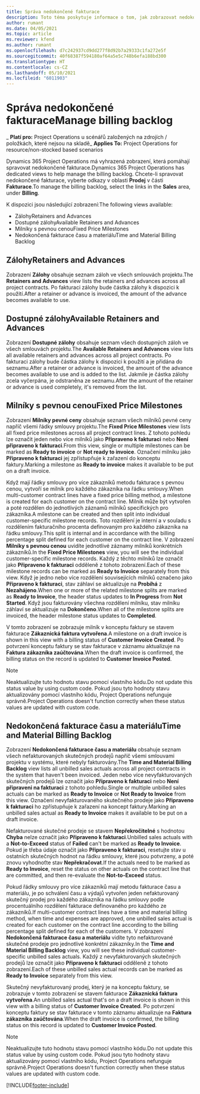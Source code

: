 ```yaml
---
title: Správa nedokončené fakturace
description: Toto téma poskytuje informace o tom, jak zobrazovat nedokončenou fakturaci a pracovat s ní v aplikaci Project Operations.
author: rumant
ms.date: 04/05/2021
ms.topic: article
ms.reviewer: kfend
ms.author: rumant
ms.openlocfilehash: d7c242937cd9dd277f8d92b7a29333c1fa272e5f
ms.sourcegitcommit: 40f68387f594180af64a5e5c748b6efa188bd300
ms.translationtype: HT
ms.contentlocale: cs-CZ
ms.lasthandoff: 05/10/2021
ms.locfileid: "6011903"
---
```

# <a name="manage-billing-backlog"></a><span data-ttu-id="9e25d-103">Správa nedokončené fakturace</span><span class="sxs-lookup"><span data-stu-id="9e25d-103">Manage billing backlog</span></span>

<span data-ttu-id="9e25d-104">_ **Platí pro:** Project Operations u scénářů založených na zdrojích / položkách, které nejsou na skladě</span><span class="sxs-lookup"><span data-stu-id="9e25d-104">_ **Applies To:** Project Operations for resource/non-stocked based scenarios</span></span>

<span data-ttu-id="9e25d-105">Dynamics 365 Project Operations má vyhrazená zobrazení, která pomáhají spravovat nedokončené fakturace.</span><span class="sxs-lookup"><span data-stu-id="9e25d-105">Dynamics 365 Project Operations has dedicated views to help manage the billing backlog.</span></span> <span data-ttu-id="9e25d-106">Chcete-li spravovat nedokončené fakturace, vyberte odkazy v oblasti **Prodej** v části **Fakturace**.</span><span class="sxs-lookup"><span data-stu-id="9e25d-106">To manage the billing backlog, select the links in the **Sales** area, under **Billing**.</span></span> 

<span data-ttu-id="9e25d-107">K dispozici jsou následující zobrazení:</span><span class="sxs-lookup"><span data-stu-id="9e25d-107">The following views available:</span></span>

- <span data-ttu-id="9e25d-108">Zálohy</span><span class="sxs-lookup"><span data-stu-id="9e25d-108">Retainers and Advances</span></span>
- <span data-ttu-id="9e25d-109">Dostupné zálohy</span><span class="sxs-lookup"><span data-stu-id="9e25d-109">Available Retainers and Advances</span></span>
- <span data-ttu-id="9e25d-110">Milníky s pevnou cenou</span><span class="sxs-lookup"><span data-stu-id="9e25d-110">Fixed Price Milestones</span></span>
- <span data-ttu-id="9e25d-111">Nedokončená fakturace času a materiálu</span><span class="sxs-lookup"><span data-stu-id="9e25d-111">Time and Material Billing Backlog</span></span>

## <a name="retainers-and-advances"></a><span data-ttu-id="9e25d-112">Zálohy</span><span class="sxs-lookup"><span data-stu-id="9e25d-112">Retainers and Advances</span></span>

<span data-ttu-id="9e25d-113">Zobrazení **Zálohy** obsahuje seznam záloh ve všech smlouvách projektu.</span><span class="sxs-lookup"><span data-stu-id="9e25d-113">The **Retainers and Advances** view lists the retainers and advances across all project contracts.</span></span> <span data-ttu-id="9e25d-114">Po fakturaci zálohy bude částka zálohy k dispozici k použití.</span><span class="sxs-lookup"><span data-stu-id="9e25d-114">After a retainer or advance is invoiced, the amount of the advance becomes available to use.</span></span>

## <a name="available-retainers-and-advances"></a><span data-ttu-id="9e25d-115">Dostupné zálohy</span><span class="sxs-lookup"><span data-stu-id="9e25d-115">Available Retainers and Advances</span></span>

<span data-ttu-id="9e25d-116">Zobrazení **Dostupné zálohy** obsahuje seznam všech dostupných záloh ve všech smlouvách projektu.</span><span class="sxs-lookup"><span data-stu-id="9e25d-116">The **Available Retainers and Advances** view lists all available retainers and advances across all project contracts.</span></span> <span data-ttu-id="9e25d-117">Po fakturaci zálohy bude částka zálohy k dispozici k použití a je přidána do seznamu.</span><span class="sxs-lookup"><span data-stu-id="9e25d-117">After a retainer or advance is invoiced, the amount of the advance becomes available to use and is added to the list.</span></span> <span data-ttu-id="9e25d-118">Jakmile je částka zálohy zcela vyčerpána, je odstraněna ze seznamu.</span><span class="sxs-lookup"><span data-stu-id="9e25d-118">After the amount of the retainer or advance is used completely, it's removed from the list.</span></span>

## <a name="fixed-price-milestones"></a><span data-ttu-id="9e25d-119">Milníky s pevnou cenou</span><span class="sxs-lookup"><span data-stu-id="9e25d-119">Fixed Price Milestones</span></span>

<span data-ttu-id="9e25d-120">Zobrazení **Milníky pevné ceny** obsahuje seznam všech milníků pevné ceny napříč všemi řádky smlouvy projektu.</span><span class="sxs-lookup"><span data-stu-id="9e25d-120">The **Fixed Price Milestones** view lists all fixed price milestones across all project contract lines.</span></span> <span data-ttu-id="9e25d-121">Z tohoto pohledu lze označit jeden nebo více milníků jako **Připraveno k fakturaci** nebo **Není připraveno k fakturaci**.</span><span class="sxs-lookup"><span data-stu-id="9e25d-121">From this view, single or multiple milestones can be marked as **Ready to invoice** or **Not ready to invoice**.</span></span> <span data-ttu-id="9e25d-122">Označení milníku jako **Připraveno k fakturaci** jej zpřístupňuje k zařazení do konceptu faktury.</span><span class="sxs-lookup"><span data-stu-id="9e25d-122">Marking a milestone as **Ready to invoice** makes it available to be put on a draft invoice.</span></span>

<span data-ttu-id="9e25d-123">Když mají řádky smlouvy pro více zákazníků metodu fakturace s pevnou cenou, vytvoří se milník pro každého zákazníka na řádku smlouvy.</span><span class="sxs-lookup"><span data-stu-id="9e25d-123">When multi-customer contract lines have a fixed price billing method, a milestone is created for each customer on the contract line.</span></span> <span data-ttu-id="9e25d-124">Milník může být vytvořen a poté rozdělen do jednotlivých záznamů milníků specifických pro zákazníka.</span><span class="sxs-lookup"><span data-stu-id="9e25d-124">A milestone can be created and then split into individual customer-specific milestone records.</span></span> <span data-ttu-id="9e25d-125">Toto rozdělení je interní a v souladu s rozdělením fakturačního procenta definovaným pro každého zákazníka na řádku smlouvy.</span><span class="sxs-lookup"><span data-stu-id="9e25d-125">This split is internal and in accordance with the billing percentage split defined for each customer on the contract line.</span></span> <span data-ttu-id="9e25d-126">V zobrazení **Milníky s pevnou cenou** uvidíte jednotlivé záznamy milníků konkrétních zákazníků.</span><span class="sxs-lookup"><span data-stu-id="9e25d-126">In the **Fixed Price Milestones** view, you will see the individual customer-specific milestone records.</span></span> <span data-ttu-id="9e25d-127">Každý z těchto milníků lze označit jako **Připraveno k fakturaci** odděleně z tohoto zobrazení.</span><span class="sxs-lookup"><span data-stu-id="9e25d-127">Each of these milestone records can be marked as **Ready to Invoice** separately from this view.</span></span> <span data-ttu-id="9e25d-128">Když je jedno nebo více rozdělení souvisejících milníků označeno jako **Připraveno k fakturaci**, stav záhlaví se aktualizuje na **Probíhá** z **Nezahájeno**.</span><span class="sxs-lookup"><span data-stu-id="9e25d-128">When one or more of the related milestone splits are marked as **Ready to Invoice**, the header status updates to **In Progress** from **Not Started**.</span></span> <span data-ttu-id="9e25d-129">Když jsou fakturovány všechna rozdělení milníku, stav milníku záhlaví se aktualizuje na **Dokončeno**.</span><span class="sxs-lookup"><span data-stu-id="9e25d-129">When all of the milestone splits are invoiced, the header milestone status updates to **Completed**.</span></span>

<span data-ttu-id="9e25d-130">V tomto zobrazení se zobrazuje milník v konceptu faktury se stavem fakturace **Zákaznická faktura vytvořena**.</span><span class="sxs-lookup"><span data-stu-id="9e25d-130">A milestone on a draft invoice is shown in this view with a billing status of **Customer Invoice Created**.</span></span> <span data-ttu-id="9e25d-131">Po potvrzení konceptu faktury se stav fakturace v záznamu aktualizuje na **Faktura zákazníka zaúčtována**.</span><span class="sxs-lookup"><span data-stu-id="9e25d-131">When the draft invoice is confirmed, the billing status on the record is updated to **Customer Invoice Posted**.</span></span> 

> [!NOTE] 
> <span data-ttu-id="9e25d-132">Neaktualizujte tuto hodnotu stavu pomocí vlastního kódu.</span><span class="sxs-lookup"><span data-stu-id="9e25d-132">Do not update this status value by using custom code.</span></span> <span data-ttu-id="9e25d-133">Pokud jsou tyto hodnoty stavu aktualizovány pomocí vlastního kódu, Project Operations nefunguje správně.</span><span class="sxs-lookup"><span data-stu-id="9e25d-133">Project Operations doesn't function correctly when these status values are updated with custom code.</span></span>

## <a name="time-and-material-billing-backlog"></a><span data-ttu-id="9e25d-134">Nedokončená fakturace času a materiálu</span><span class="sxs-lookup"><span data-stu-id="9e25d-134">Time and Material Billing Backlog</span></span>

<span data-ttu-id="9e25d-135">Zobrazení **Nedokončená fakturace času a materiálu** obsahuje seznam všech nefakturovaných skutečných prodejů napříč všemi smlouvami projektu v systému, které nebyly fakturovány.</span><span class="sxs-lookup"><span data-stu-id="9e25d-135">The **Time and Material Billing Backlog** view lists all unbilled sales actuals across all project contracts in the system that haven't been invoiced.</span></span> <span data-ttu-id="9e25d-136">Jeden nebo více nevyfakturovaných skutečných prodejů lze označit jako **Připraveno k fakturaci** nebo **Není připraveni na fakturaci** z tohoto pohledu.</span><span class="sxs-lookup"><span data-stu-id="9e25d-136">Single or multiple unbilled sales actuals can be marked as **Ready to Invoice** or **Not Ready to Invoice** from this view.</span></span> <span data-ttu-id="9e25d-137">Označení nevyfakturovaného skutečného prodeje jako **Připraveno k fakturaci** ho zpřístupňuje k zařazení na koncept faktury.</span><span class="sxs-lookup"><span data-stu-id="9e25d-137">Marking an unbilled sales actual as **Ready to Invoice** makes it available to be put on a draft invoice.</span></span>

<span data-ttu-id="9e25d-138">Nefakturované skutečné prodeje se stavem **Nepřekročitelné** s hodnotou **Chyba** nelze označit jako **Připraveno k fakturaci**.</span><span class="sxs-lookup"><span data-stu-id="9e25d-138">Unbilled sales actuals with a **Not-to-Exceed** status of **Failed** can't be marked as **Ready to Invoice**.</span></span> <span data-ttu-id="9e25d-139">Pokud je třeba údaje označit jako **Připraveno k fakturaci**, resetujte stav u ostatních skutečných hodnot na řádku smlouvy, které jsou potvrzeny, a poté znovu vyhodnoťte stav **Nepřekračovat**.</span><span class="sxs-lookup"><span data-stu-id="9e25d-139">If the actuals need to be marked as **Ready to Invoice**, reset the status on other actuals on the contract line that are committed, and then re-evaluate the **Not-to-Exceed** status.</span></span>

<span data-ttu-id="9e25d-140">Pokud řádky smlouvy pro více zákazníků mají metodu fakturace času a materiálu, je po schválení času a výdajů vytvořen jeden nefakturovaný skutečný prodej pro každého zákazníka na řádku smlouvy podle procentuálního rozdělení fakturace definovaného pro každého ze zákazníků.</span><span class="sxs-lookup"><span data-stu-id="9e25d-140">If multi-customer contract lines have a time and material billing method, when time and expenses are approved, one unbilled sales actual is created for each customer on the contract line according to the billing percentage split defined for each of the customers.</span></span> <span data-ttu-id="9e25d-141">V zobrazení **Nedokončená fakturace času a materiálu** vidíte tyto nefakturované skutečné prodeje pro jednotlivé konkrétní zákazníky.</span><span class="sxs-lookup"><span data-stu-id="9e25d-141">In the **Time and Material Billing Backlog** view, you will see these individual customer-specific unbilled sales actuals.</span></span> <span data-ttu-id="9e25d-142">Každý z nevyfakturovaných skutečných prodejů lze označit jako **Připraveno k fakturaci** odděleně z tohoto zobrazení.</span><span class="sxs-lookup"><span data-stu-id="9e25d-142">Each of these unbilled sales actual records can be marked as **Ready to Invoice** separately from this view.</span></span>

<span data-ttu-id="9e25d-143">Skutečný nevyfakturovaný prodej, který je na konceptu faktury, se zobrazuje v tomto zobrazení se stavem fakturace **Zákaznická faktura vytvořena**.</span><span class="sxs-lookup"><span data-stu-id="9e25d-143">An unbilled sales actual that's on a draft invoice is shown in this view with a billing status of **Customer Invoice Created**.</span></span> <span data-ttu-id="9e25d-144">Po potvrzení konceptu faktury se stav fakturace v tomto záznamu aktualizuje na **Faktura zákazníka zaúčtována**.</span><span class="sxs-lookup"><span data-stu-id="9e25d-144">When the draft invoice is confirmed, the billing status on this record is updated to **Customer Invoice Posted**.</span></span> 

> [!NOTE] 
> <span data-ttu-id="9e25d-145">Neaktualizujte tuto hodnotu stavu pomocí vlastního kódu.</span><span class="sxs-lookup"><span data-stu-id="9e25d-145">Do not update this status value by using custom code.</span></span> <span data-ttu-id="9e25d-146">Pokud jsou tyto hodnoty stavu aktualizovány pomocí vlastního kódu, Project Operations nefunguje správně.</span><span class="sxs-lookup"><span data-stu-id="9e25d-146">Project Operations doesn't function correctly when these status values are updated with custom code.</span></span>


[!INCLUDE[footer-include](../includes/footer-banner.md)]
